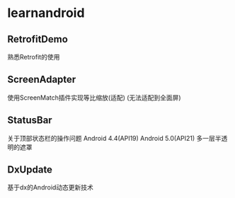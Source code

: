 # learnandroid

## RetrofitDemo

熟悉Retrofit的使用

## ScreenAdapter

使用ScreenMatch插件实现等比缩放(适配)
(无法适配到全面屏)

## StatusBar

关于顶部状态栏的操作问题
Android 4.4(API19) 
Android 5.0(API21) 多一层半透明的遮罩

## DxUpdate

基于dx的Android动态更新技术